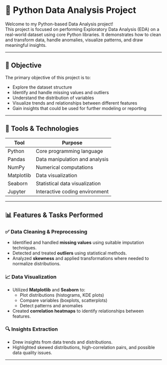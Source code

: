 # 🧠 Python Data Analysis Project

Welcome to my Python-based Data Analysis project!  
This project is focused on performing Exploratory Data Analysis (EDA) on a real-world dataset using core Python libraries. It demonstrates how to clean and transform data, handle anomalies, visualize patterns, and draw meaningful insights.

---

## 📌 Objective

The primary objective of this project is to:
- Explore the dataset structure
- Identify and handle missing values and outliers
- Understand the distribution of variables
- Visualize trends and relationships between different features
- Gain insights that could be used for further modeling or reporting

---

## 🧰 Tools & Technologies

| Tool          | Purpose                              |
|---------------|--------------------------------------|
| Python        | Core programming language            |
| Pandas        | Data manipulation and analysis       |
| NumPy         | Numerical computations               |
| Matplotlib    | Data visualization                   |
| Seaborn       | Statistical data visualization       |
| Jupyter       | Interactive coding environment       |

---

## 📊 Features & Tasks Performed

### ✅ Data Cleaning & Preprocessing
- Identified and handled **missing values** using suitable imputation techniques.
- Detected and treated **outliers** using statistical methods.
- Analyzed **skewness** and applied transformations where needed to normalize distributions.

### 📈 Data Visualization
- Utilized **Matplotlib** and **Seaborn** to:
  - Plot distributions (histograms, KDE plots)
  - Compare variables (boxplots, scatterplots)
  - Detect patterns and anomalies
- Created **correlation heatmaps** to identify relationships between features.

### 🔍 Insights Extraction
- Drew insights from data trends and distributions.
- Highlighted skewed distributions, high-correlation pairs, and possible data quality issues.

---

